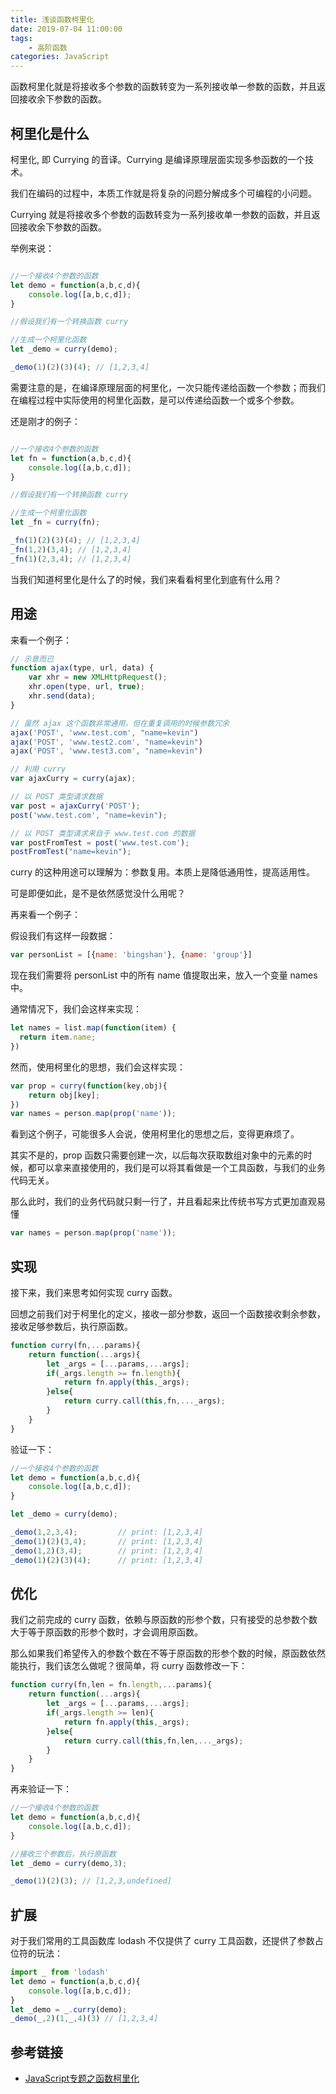 ```yaml
---
title: 浅谈函数柯里化
date: 2019-07-04 11:00:00
tags: 
    - 高阶函数
categories: JavaScript
---
```


函数柯里化就是将接收多个参数的函数转变为一系列接收单一参数的函数，并且返回接收余下参数的函数。

<!--more-->

## 柯里化是什么

柯里化, 即 Currying 的音译。Currying 是编译原理层面实现多参函数的一个技术。

我们在编码的过程中，本质工作就是将复杂的问题分解成多个可编程的小问题。

Currying 就是将接收多个参数的函数转变为一系列接收单一参数的函数，并且返回接收余下参数的函数。

举例来说：

```javascript

//一个接收4个参数的函数
let demo = function(a,b,c,d){
    console.log([a,b,c,d]);
}

//假设我们有一个转换函数 curry

//生成一个柯里化函数
let _demo = curry(demo);

_demo(1)(2)(3)(4); // [1,2,3,4]

```

需要注意的是，在编译原理层面的柯里化，一次只能传递给函数一个参数；而我们在编程过程中实际使用的柯里化函数，是可以传递给函数一个或多个参数。

还是刚才的例子：

```javascript

//一个接收4个参数的函数
let fn = function(a,b,c,d){
    console.log([a,b,c,d]);
}

//假设我们有一个转换函数 curry

//生成一个柯里化函数
let _fn = curry(fn);

_fn(1)(2)(3)(4); // [1,2,3,4]
_fn(1,2)(3,4); // [1,2,3,4]
_fn(1)(2,3,4); // [1,2,3,4]

```

当我们知道柯里化是什么了的时候，我们来看看柯里化到底有什么用？

## 用途

来看一个例子：

```javascript
// 示意而已
function ajax(type, url, data) {
    var xhr = new XMLHttpRequest();
    xhr.open(type, url, true);
    xhr.send(data);
}

// 虽然 ajax 这个函数非常通用，但在重复调用的时候参数冗余
ajax('POST', 'www.test.com', "name=kevin")
ajax('POST', 'www.test2.com', "name=kevin")
ajax('POST', 'www.test3.com', "name=kevin")

// 利用 curry
var ajaxCurry = curry(ajax);

// 以 POST 类型请求数据
var post = ajaxCurry('POST');
post('www.test.com', "name=kevin");

// 以 POST 类型请求来自于 www.test.com 的数据
var postFromTest = post('www.test.com');
postFromTest("name=kevin");
```

curry 的这种用途可以理解为：参数复用。本质上是降低通用性，提高适用性。

可是即便如此，是不是依然感觉没什么用呢？

再来看一个例子：

假设我们有这样一段数据：

```javascript
var personList = [{name: 'bingshan'}, {name: 'group'}]
```

现在我们需要将 personList 中的所有 name 值提取出来，放入一个变量 names 中。

通常情况下，我们会这样来实现：

```javascript
let names = list.map(function(item) {
  return item.name;
})
```

然而，使用柯里化的思想，我们会这样实现：

```javascript
var prop = curry(function(key,obj){
    return obj[key];
})
var names = person.map(prop('name'));
```

看到这个例子，可能很多人会说，使用柯里化的思想之后，变得更麻烦了。

其实不是的，prop 函数只需要创建一次，以后每次获取数组对象中的元素的时候，都可以拿来直接使用的，我们是可以将其看做是一个工具函数，与我们的业务代码无关。

那么此时，我们的业务代码就只剩一行了，并且看起来比传统书写方式更加直观易懂

```javascript
var names = person.map(prop('name'));
```

## 实现

接下来，我们来思考如何实现 curry 函数。

回想之前我们对于柯里化的定义，接收一部分参数，返回一个函数接收剩余参数，接收足够参数后，执行原函数。

```javascript
function curry(fn,...params){
    return function(...args){
        let _args = [...params,...args];
        if(_args.length >= fn.length){
            return fn.apply(this,_args);
        }else{
            return curry.call(this,fn,..._args);
        }
    }
}
```

验证一下：

```javascript
//一个接收4个参数的函数
let demo = function(a,b,c,d){
    console.log([a,b,c,d]);
}

let _demo = curry(demo);

_demo(1,2,3,4);         // print: [1,2,3,4]
_demo(1)(2)(3,4);       // print: [1,2,3,4]
_demo(1,2)(3,4);        // print: [1,2,3,4]
_demo(1)(2)(3)(4);      // print: [1,2,3,4]
```

## 优化

我们之前完成的 curry 函数，依赖与原函数的形参个数，只有接受的总参数个数大于等于原函数的形参个数时，才会调用原函数。

那么如果我们希望传入的参数个数在不等于原函数的形参个数的时候，原函数依然能执行，我们该怎么做呢？很简单，将 curry 函数修改一下：

```javascript
function curry(fn,len = fn.length,...params){
    return function(...args){
        let _args = [...params,...args];
        if(_args.length >= len){
            return fn.apply(this,_args);
        }else{
            return curry.call(this,fn,len,..._args);
        }
    }
}
```

再来验证一下：

```javascript
//一个接收4个参数的函数
let demo = function(a,b,c,d){
    console.log([a,b,c,d]);
}

//接收三个参数后，执行原函数
let _demo = curry(demo,3);

_demo(1)(2)(3); // [1,2,3,undefined]
```

## 扩展

对于我们常用的工具函数库 lodash 不仅提供了 curry 工具函数，还提供了参数占位符的玩法：

```javascript
import _ from 'lodash'
let demo = function(a,b,c,d){
    console.log([a,b,c,d]);
}
let _demo = _.curry(demo);
_demo(_,2)(1,_,4)(3) // [1,2,3,4]
```


## 参考链接

+ [JavaScript专题之函数柯里化](https://github.com/mqyqingfeng/Blog/issues/42)
